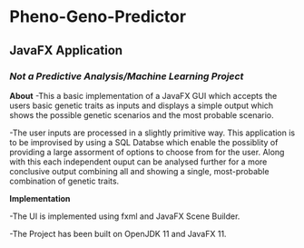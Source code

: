 # Pheno-Geno-Predictor
## JavaFX Application 
### *Not a Predictive Analysis/Machine Learning Project*

**About**
-This a basic implementation of a JavaFX GUI which accepts the users basic genetic traits as inputs and displays
 a simple output which shows the possible genetic scenarios and the most probable scenario.

-The user inputs are processed in a slightly primitive way. This application is to be improvised by using a
 SQL Databse which enable the possiblity of providing a large assorment of options to choose from for the user.
 Along with this each independent ouput can be analysed further for a more conclusive output combining all and 
 showing a single, most-probable combination of genetic traits.
 
**Implementation**
 
 -The UI is implemented using fxml and JavaFX Scene Builder.

-The Project has been built on OpenJDK 11 and JavaFX 11.


 
